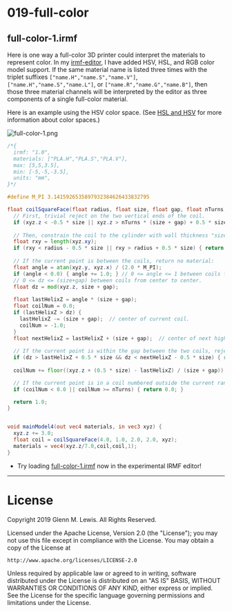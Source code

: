 # 019-full-color

## full-color-1.irmf

Here is one way a full-color 3D printer could interpret the materials
to represent color. In my [irmf-editor](https://github.com/gmlewis/irmf-editor),
I have added HSV, HSL, and RGB color model support. If the same material name
is listed three times with the triplet suffixes `["name.H","name.S","name.V"]`,
`["name.H","name.S","name.L"]`, or `["name.R","name.G","name.B"]`, then those
three material channels will be interpreted by the editor as three components
of a single full-color material.

Here is an example using the HSV color space.
(See [HSL and HSV](https://en.wikipedia.org/wiki/HSL_and_HSV) for more
information about color spaces.)

![full-color-1.png](full-color-1.png)

```glsl
/*{
  irmf: "1.0",
  materials: ["PLA.H","PLA.S","PLA.V"],
  max: [5,5,3.5],
  min: [-5,-5,-3.5],
  units: "mm",
}*/

#define M_PI 3.1415926535897932384626433832795

float coilSquareFace(float radius, float size, float gap, float nTurns, in vec3 xyz) {
  // First, trivial reject on the two vertical ends of the coil.
  if (xyz.z < -0.5 * size || xyz.z > nTurns * (size + gap) + 0.5 * size) { return 0.0; }
  
  // Then, constrain the coil to the cylinder with wall thickness "size":
  float rxy = length(xyz.xy);
  if (rxy < radius - 0.5 * size || rxy > radius + 0.5 * size) { return 0.0; }
  
  // If the current point is between the coils, return no material:
  float angle = atan(xyz.y, xyz.x) / (2.0 * M_PI);
  if (angle < 0.0) { angle += 1.0; } // 0 <= angle <= 1 between coils from center to center.
  // 0 <= dz <= (size+gap) between coils from center to center.
  float dz = mod(xyz.z, size + gap);
  
  float lastHelixZ = angle * (size + gap);
  float coilNum = 0.0;
  if (lastHelixZ > dz) {
    lastHelixZ -= (size + gap);  // center of current coil.
    coilNum = -1.0;
  }
  float nextHelixZ = lastHelixZ + (size + gap);  // center of next higher vertical coil.
  
  // If the current point is within the gap between the two coils, reject it.
  if (dz > lastHelixZ + 0.5 * size && dz < nextHelixZ - 0.5 * size) { return 0.0; }
  
  coilNum += floor((xyz.z + (0.5 * size) - lastHelixZ) / (size + gap));

  // If the current point is in a coil numbered outside the current range, reject it.
  if (coilNum < 0.0 || coilNum >= nTurns) { return 0.0; }

  return 1.0;
}


void mainModel4(out vec4 materials, in vec3 xyz) {
  xyz.z += 3.0;
  float coil = coilSquareFace(4.0, 1.0, 2.0, 2.0, xyz);
  materials = vec4(xyz.z/7.0,coil,coil,1);
}
```

* Try loading [full-color-1.irmf](https://gmlewis.github.io/irmf-editor/?s=github.com/gmlewis/irmf-examples/blob/master/examples/019-full-color/full-color-1.irmf) now in the experimental IRMF editor!

----------------------------------------------------------------------

# License

Copyright 2019 Glenn M. Lewis. All Rights Reserved.

Licensed under the Apache License, Version 2.0 (the "License");
you may not use this file except in compliance with the License.
You may obtain a copy of the License at

    http://www.apache.org/licenses/LICENSE-2.0

Unless required by applicable law or agreed to in writing, software
distributed under the License is distributed on an "AS IS" BASIS,
WITHOUT WARRANTIES OR CONDITIONS OF ANY KIND, either express or implied.
See the License for the specific language governing permissions and
limitations under the License.
